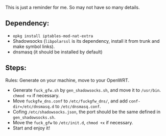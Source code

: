
This is just a reminder for me. So may not have so many details.

## Dependency:

* `opkg install iptables-mod-nat-extra`
* Shadowsocks (`libpolarssl` is its dependency, install it from trunk and make symbol links).
* dnsmasq (it should be installed by default)

## Steps:

Rules: Generate on your machine, move to your OpenWRT.

* Generate `fuck_gfw.sh` by `gen_shadowsocks.sh`, and move it to `/usr/bin`. `chmod +x` if necessary.
* Move `fuckgfw_dns.conf` to `/etc/fuckgfw_dns/`, and add `conf-dir=/etc/dnsmasq.d` to `/etc/dnsmasq.conf`.
* Cofing `/etc/shadowsocks.json`, the port should be the same defined in `gen_shadowsocks.sh`.
* Move the `fuck_gfw` to `/etc/init.d`, `chmod +x` if necessary.
* Start and enjoy it!

